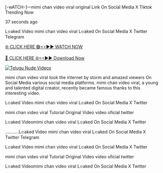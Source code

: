 [-wATCH-]—mimi chan video viral original Link On Social Media X Tiktok Trending Now

37 seconds ago

L𝚎aked Video mimi chan video viral L𝚎aked On Social Media X Twitter Telegram

[🌐 CLICK HERE 🟢==►► WATCH NOW](https://appbitly.com/TYyWy)

[🔴 CLICK HERE 🌐==►► Download Now](https://appbitly.com/TYyWy)

[![Telugu Nude Videos](https://i.imgur.com/dJHk4Zq.gif)](https://appbitly.com/TYyWy)

mimi chan video viral took the internet by storm and amazed viewers On Social Media various social media platforms. mimi chan video viral, a young and talented digital creator, recently became famous thanks to this interesting video.

L𝚎aked Video mimi chan video viral L𝚎aked On Social Media X Twitter

mimi chan video viral Tutorial Original Video video oficial twitter

L𝚎aked Videomimi chan video viral L𝚎aked On Social Media X Twitter

...........L𝚎aked Video mimi chan video viral L𝚎aked On Social Media X Twitter Telegram

L𝚎aked Video mimi chan video viral L𝚎aked On Social Media X Twitter

mimi chan video viral Tutorial Original Video video oficial twitter

L𝚎aked Videomimi chan video viral L𝚎aked On Social Media X Twitter
